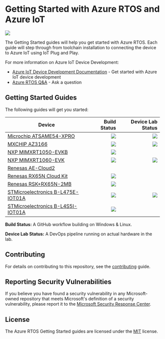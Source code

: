 # Getting Started with Azure RTOS and Azure IoT

![](https://github.com/azure-rtos/getting-started/workflows/Markdown%20links/badge.svg)

The Getting Started guides will help you get started with Azure RTOS. Each guide will step through from toolchain installation to connecting the device to Azure IoT using IoT Plug and Play.

For more information on Azure IoT Device Development:
* [Azure IoT Device Development Documentation](https://docs.microsoft.com/azure/iot-develop) - Get started with Azure IoT device development
* [Azure RTOS Q&A](https://aka.ms/QnA/azure-rtos) - Ask a question

## Getting Started Guides

The following guides will get you started:

|Device|Build Status|Device Lab Status|
|---|--:|--:|
|[Microchip ATSAME54-XPRO](Microchip/ATSAME54-XPRO)|![](https://github.com/azure-rtos/getting-started/workflows/ATSAME54-XPRO/badge.svg)|![](https://dev.azure.com/azure-iot-dde/Azure%20RTOS%20GSG/_apis/build/status/gsg.microchip.atsame54xpro?repoName=azure-rtos%2Fgetting-started&branchName=master&jobName=Microchip_Build)|
|[MXCHIP AZ3166](MXChip/AZ3166)|![](https://github.com/azure-rtos/getting-started/workflows/AZ3166/badge.svg)|![](https://dev.azure.com/azure-iot-dde/Azure%20RTOS%20GSG/_apis/build/status/gsg.mxchip.az3166?repoName=azure-rtos%2Fgetting-started&branchName=master&jobName=MXCHIP_Build)|
|[NXP MIMXRT1050-EVKB](NXP/MIMXRT1050-EVKB)|![](https://github.com/azure-rtos/getting-started/workflows/MIMXRT1050-EVKB/badge.svg)||
|[NXP MIMXRT1060-EVK](NXP/MIMXRT1060-EVK)|![](https://github.com/azure-rtos/getting-started/workflows/MIMXRT1060-EVK/badge.svg)|![](https://dev.azure.com/azure-iot-dde/Azure%20RTOS%20GSG/_apis/build/status/gsg.nxp.mimxrt1060evk?repoName=azure-rtos%2Fgetting-started&branchName=master&jobName=NXP_Build)|
|[Renesas AE-Cloud2](Renesas/Synergy)|||
|[Renesas RX65N Cloud Kit](Renesas/RX65N_Cloud_Kit)|![](https://github.com/azure-rtos/getting-started/workflows/RX65N-Cloud-Kit/badge.svg)||
|[Renesas RSK+RX65N-2MB](Renesas/RSK_RX65N_2MB)|![](https://github.com/azure-rtos/getting-started/workflows/RSK-RX65N-2MB/badge.svg)||
|[STMicroelectronics B-L475E-IOT01A](STMicroelectronics/STM32L4_L4+)|![](https://github.com/azure-rtos/getting-started/workflows/STM32L4_L4+/badge.svg)|![](https://dev.azure.com/azure-iot-dde/Azure%20RTOS%20GSG/_apis/build/status/gsg.stm.L475EIOT01A?repoName=azure-rtos%2Fgetting-started&branchName=master&jobName=STM_Build)|
|[STMicroelectronics B-L4S5I-IOT01A](STMicroelectronics/STM32L4_L4+)|![](https://github.com/azure-rtos/getting-started/workflows/STM32L4_L4+/badge.svg)||

**Build Status:** A GitHub workflow building on Windows & Linux.

**Device Lab Status:** A DevOps pipeline running on actual hardware in the lab.

## Contributing

For details on contributing to this repository, see the [contributing](CONTRIBUTING.md) guide.

## Reporting Security Vulnerabilities

If you believe you have found a security vulnerability in any Microsoft-owned repository that meets Microsoft's definition of a security vulnerability, please report it to the [Microsoft Security Response Center](SECURITY.md).

## License

The Azure RTOS Getting Started guides are licensed under the [MIT](LICENSE.txt) license.
